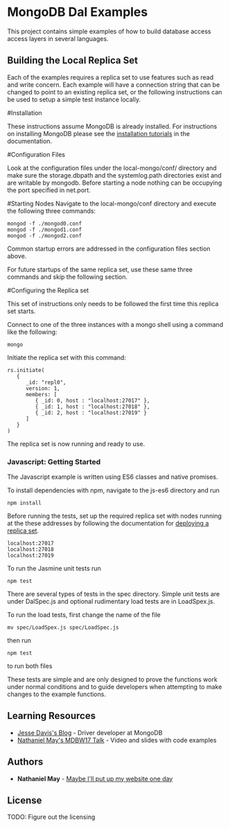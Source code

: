 # MongoDB Dal Examples

This project contains simple examples of how to build database access access layers in several languages.

## Building the Local Replica Set

Each of the examples requires a replica set to use features such as read and write concern. Each example will have a connection string that can be changed to point to an existing replica set, or the following instructions can be used to setup a simple test instance locally.

#Installation

These instructions assume MongoDB is already installed. For instructions on installing MongoDB please see the [installation tutorials](https://docs.mongodb.com/v3.4/installation/#tutorials) in the documentation.

#Configuration Files

Look at the configuration files under the local-mongo/conf/ directory and make sure the storage.dbpath and the systemlog.path directories exist and are writable by mongodb. Before starting a node nothing can be occupying the port specified in net.port.

#Starting Nodes
Navigate to the local-mongo/conf directory and execute the following three commands:
```
mongod -f ./mongod0.conf
mongod -f ./mongod1.conf
mongod -f ./mongod2.conf
```

Common startup errors are addressed in the configuration files section above.

For future startups of the same replica set, use these same three commands and skip the following section.

#Configuring the Replica set

This set of instructions only needs to be followed the first time this replica set starts.

Connect to one of the three instances with a mongo shell using a command like the following:
```
mongo
```

Initiate the replica set with this command:
```
rs.initiate(
   {
      _id: "repl0",
      version: 1,
      members: [
         { _id: 0, host : "localhost:27017" },
         { _id: 1, host : "localhost:27018" },
         { _id: 2, host : "localhost:27019" }
      ]
   }
)
```

The replica set is now running and ready to use. 


### Javascript: Getting Started

The Javascript example is written using ES6 classes and native promises.

To install dependencies with npm, navigate to the js-es6 directory and run
```
npm install
```

Before running the tests, set up the required replica set with nodes running at the these addresses by following the documentation for [deploying a replica set](https://docs.mongodb.com/v3.4/tutorial/deploy-replica-set/).
```
localhost:27017
localhost:27018
localhost:27019
``` 

To run the Jasmine unit tests run
```
npm test
```

There are several types of tests in the spec directory. Simple unit tests are under DalSpec.js and optional rudimentary load tests are in LoadSpex.js. 

To run the load tests, first change the name of the file
```
mv spec/LoadSpex.js spec/LoadSpec.js
```
then run
```
npm test
```
to run both files

These tests are simple and are only designed to prove the functions work under normal conditions and to guide developers when attempting to make changes to the example functions.

## Learning Resources 

* [Jesse Davis's Blog](https://emptysqua.re/blog/how-to-write-resilient-mongodb-applications/) - Driver developer at MongoDB
* [Nathaniel May's MDBW17 Talk](https://explore.mongodb.com/developer/nathaniel-may) - Video and slides with code examples

## Authors

* **Nathaniel May** - [Maybe I'll put up my website one day](http://nathanielmay.com)

## License

TODO: Figure out the licensing
